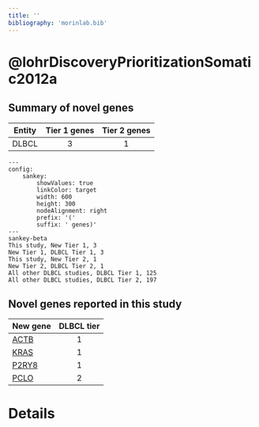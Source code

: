 ```yaml
---
title: ''
bibliography: 'morinlab.bib'
---
```


# @lohrDiscoveryPrioritizationSomatic2012a
## Summary of novel genes

|Entity| Tier 1 genes| Tier 2 genes|
|:-:|:-:|:-:|
|DLBCL|3|1|
```mermaid
---
config:
    sankey:
        showValues: true
        linkColor: target
        width: 600
        height: 300
        nodeAlignment: right
        prefix: '('
        suffix: ' genes)'
---
sankey-beta
This study, New Tier 1, 3
New Tier 1, DLBCL Tier 1, 3
This study, New Tier 2, 1
New Tier 2, DLBCL Tier 2, 1
All other DLBCL studies, DLBCL Tier 1, 125
All other DLBCL studies, DLBCL Tier 2, 197
```


## Novel genes reported in this study

|New gene|DLBCL tier|
|:-|:-:|
|[ACTB](../ACTB)|1 |
|[KRAS](../KRAS)|1 |
|[P2RY8](../P2RY8)|1 |
|[PCLO](../PCLO)|2 |

# Details

